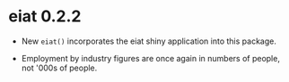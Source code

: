 # eiat 0.2.2

* New `eiat()` incorporates the eiat shiny application into this package. 

* Employment by industry figures are once again in numbers of people, not '000s of people. 
